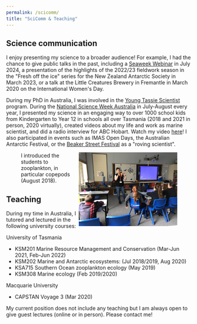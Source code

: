 ```yaml
---
permalink: /scicomm/
title: "SciComm & Teaching"
---
```


## Science communication

I enjoy presenting my science to a broader audience! For example, I had the chance to give public talks in the past, including a [Seaweek Webinar](https://seaweek.org.nz/news/exploring-marine-protected-areas) in July 2024, a presentation of the highlights of the 2022/23 fieldwork season in the "Fresh off the ice" series for the New Zealand Antarctic Society in March 2023, or a talk at the Little Creatures Brewery in Fremantle in March 2020 on the International Women's Day. 

During my PhD in Australia, I was involved in the [Young Tassie Scientist](http://youngtassiescientists.com/) program. During the [National Science Week Australia](https://www.scienceweek.net.au/) in July-August every year, I presented my science in an engaging way to over 1000 school kids from Kindergarten to Year 12 in schools all over Tasmania (2018 and 2021 in person, 2020 virtually), created videos about my life and work as marine scientist, and did a radio interview for ABC Hobart. Watch my video [here](https://www.youtube.com/watch?reload=9&v=imvr14ruOrw&feature=emb_logo&ab_channel=TassieScienceWeek)! I also participated in events such as IMAS Open Days, the Australian Antarctic Festival, or the [Beaker Street Festival](https://www.beakerstreet.com.au/) as a "roving scientist". 

<figure>
   <img src="/assets/images/YTS_pic.jpg" style="float: right;" height = "200" alt="">
   <figcaption>I introduced the students to zooplankton, in particular copepods (August 2018).</figcaption>
</figure>

## Teaching
During my time in Australia, I tutored and lectured in the following university courses: 

University of Tasmania
- KSM201 Marine Resource Management and Conservation (Mar-Jun 2021, Feb-Jun 2022)
- KSM202 Marine and Antarctic ecosystems: (Jul 2018/2019, Aug 2020)
- KSA715 Southern Ocean zooplankton ecology (May 2019)
- KSM308 Marine ecology (Feb 2019/2020)

Macquarie University
- CAPSTAN Voyage 3 (Mar 2020)

My current position does not include any teaching but I am always open to give guest lectures (online or in person). Please contact me! 
